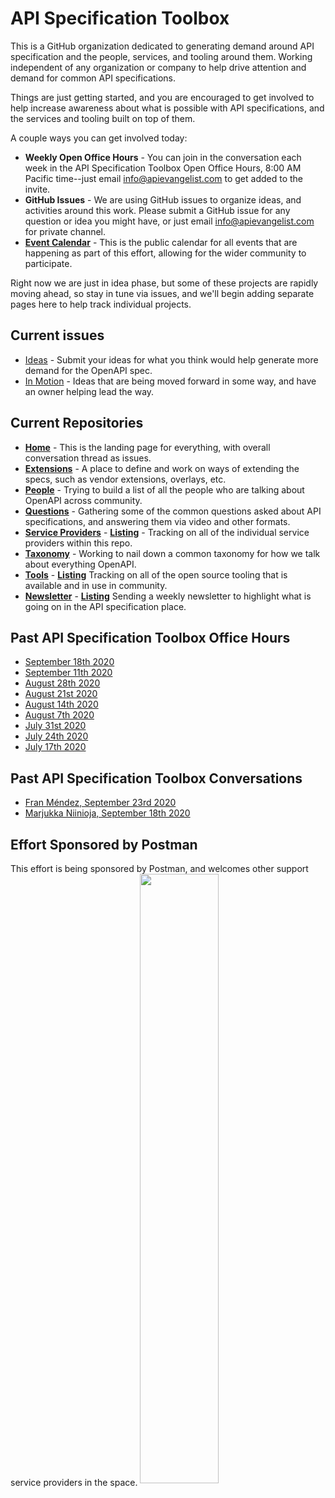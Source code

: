 # API Specification Toolbox
This is a GitHub organization dedicated to generating demand around API specification and the people, services, and tooling around them. Working independent of any organization or company to help drive attention and demand for common API specifications.

Things are just getting started, and you are encouraged to get involved to help increase awareness about what is possible with API specifications, and the services and tooling built on top of them.

A couple ways you can get involved today:

- **Weekly Open Office Hours** - You can join in the conversation each week in the API Specification Toolbox Open Office Hours, 8:00 AM Pacific time--just email [info@apievangelist.com](mailto:info@apievangelist.com) to get added to the invite.
- **GitHub Issues** - We are using GitHub issues to organize ideas, and activities around this work. Please submit a GitHub issue for any question or idea you might have, or just email [info@apievangelist.com](mailto:info@apievangelist.com) for private channel.
- **[Event Calendar](https://calendar.google.com/calendar?cid=Y29vOGVqZGluMjFqdGoxajBzZ2dhOXR1b29AZ3JvdXAuY2FsZW5kYXIuZ29vZ2xlLmNvbQ)** - This is the public calendar for all events that are happening as part of this effort, allowing for the wider community to participate.

Right now we are just in idea phase, but some of these projects are rapidly moving ahead, so stay in tune via issues, and we'll begin adding separate pages here to help track individual projects.

## Current issues

- [Ideas](https://github.com/api-specification-toolbox/home/issues?q=is%3Aissue+is%3Aopen+label%3Aideas) - Submit your ideas for what you think would help generate more demand for the OpenAPI spec.
- [In Motion](https://github.com/api-specification-toolbox/home/issues?q=is%3Aissue+is%3Aopen+label%3Ain-motion) - Ideas that are being moved forward in some way, and have an owner helping lead the way.

## Current Repositories

- **[Home](https://github.com/api-specification-toolbox/home)** - This is the landing page for everything, with overall conversation thread as issues.
- **[Extensions](https://github.com/api-specification-toolbox/extensions)** - A place to define and work on ways of extending the specs, such as vendor extensions, overlays, etc.
- **[People](https://github.com/api-specification-toolbox/people)** - Trying to build a list of all the people who are talking about OpenAPI across community.
- **[Questions](https://github.com/api-specification-toolbox/questions)** - Gathering some of the common questions asked about API specifications, and answering them via video and other formats.
- **[Service Providers](https://github.com/api-specification-toolbox/service-providers)** - **[Listing](https://api-specification-toolbox.github.io/service-providers/)** - Tracking on all of the individual service providers within this repo.
- **[Taxonomy](https://github.com/api-specification-toolbox/taxonomy)** - Working to nail down a common taxonomy for how we talk about everything OpenAPI.
- **[Tools](https://github.com/api-specification-toolbox/tools)** - **[Listing](https://api-specification-toolbox.github.io/tools/)** Tracking on all of the open source tooling that is available and in use in community.
- **[Newsletter](https://github.com/api-specification-toolbox/newsletter)** - **[Listing](https://api-specification-toolbox.github.io/newsletter/)** Sending a weekly newsletter to highlight what is going on in the API specification place.

## Past API Specification Toolbox Office Hours

- [September 18th 2020](https://youtu.be/7bobypVudck)
- [September 11th 2020](https://youtu.be/phDYPXmqLJI)
- [August 28th 2020](https://youtu.be/SPj3H_UJY-4)
- [August 21st 2020](https://youtu.be/meQUdg8esjY)
- [August 14th 2020](https://youtu.be/ynZ4uzB5mdU)
- [August 7th 2020](https://youtu.be/TpSlNGyRdYM)
- [July 31st 2020](https://youtu.be/zPBzFsO9FVY)
- [July 24th 2020](https://youtu.be/IwdL29waRSw)
- [July 17th 2020](https://youtu.be/bP7PScrtrVQ)

## Past API Specification Toolbox Conversations

- [Fran Méndez, September 23rd 2020](https://youtu.be/st0IY_lmwyo)
- [Marjukka Niinioja, September 18th 2020](https://youtu.be/Uw4YMANjnNQ)

## Effort Sponsored by Postman
This effort is being sponsored by Postman, and welcomes other support service providers in the space.
<img src="https://postman-toolboxes2.s3.amazonaws.com/assets/pm-logo-horiz.png" width="50%" align="center">
